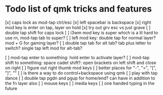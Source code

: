 # Todo list of qmk tricks and features
[x] caps lock as mod-tap ctrl/esc
[x] left spacebar is backspace
[x] right mod key is enter on tap, layer on hold
[x] try out grv esc vs just grave
[ ] double tap shift for caps lock
[ ] i3wm mod key is super which is a lil hard to use rn, mod-tap tab to super?
[ ] left mod key: double tap for normal layer? mod + G for gaming layer?
[ ] double tap tab for alt tab? tab plus letter to switch? single tap left mod for alt-tab?

[ ] mod-tap enter to something: hold enter to activate layer?
[ ] mod-tap shift to something: space cadet shift?: open brackets on left shift and close on right
[ ] figure out right thumb mod keys
[ ] better places for "-", "=", "[", "]", "\"
[ ] is there a way to do control+backspace using qmk
[ ] play with tap dance
[ ] double tap pgdn and pgup for home/end? can have in addition to the fn layer also
[ ] mouse keys
[ ] media keys
[ ] one handed typing in the future

